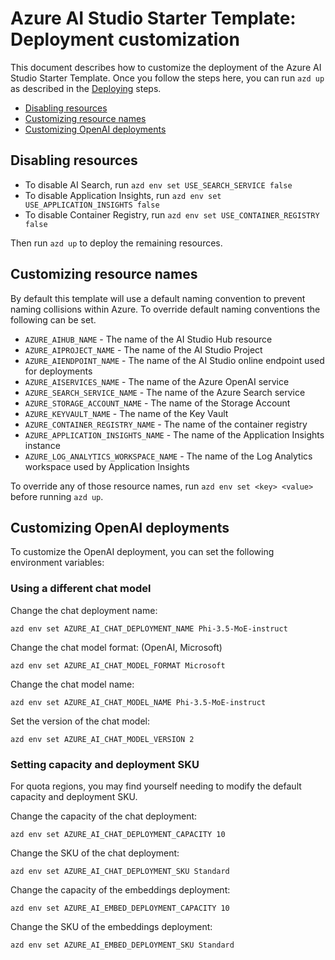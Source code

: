 
# Azure AI Studio Starter Template: Deployment customization

This document describes how to customize the deployment of the Azure AI Studio Starter Template. Once you follow the steps here, you can run `azd up` as described in the [Deploying](./README.md#deploying) steps.

* [Disabling resources](#disabling-resources)
* [Customizing resource names](#customizing-resource-names)
* [Customizing OpenAI deployments](#customizing-openai-deployments)

## Disabling resources

* To disable AI Search, run `azd env set USE_SEARCH_SERVICE false`
* To disable Application Insights, run `azd env set USE_APPLICATION_INSIGHTS false`
* To disable Container Registry, run `azd env set USE_CONTAINER_REGISTRY false`

Then run `azd up` to deploy the remaining resources.

## Customizing resource names

By default this template will use a default naming convention to prevent naming collisions within Azure.
To override default naming conventions the following can be set.

* `AZURE_AIHUB_NAME` - The name of the AI Studio Hub resource
* `AZURE_AIPROJECT_NAME` - The name of the AI Studio Project
* `AZURE_AIENDPOINT_NAME` - The name of the AI Studio online endpoint used for deployments
* `AZURE_AISERVICES_NAME` - The name of the Azure OpenAI service
* `AZURE_SEARCH_SERVICE_NAME` - The name of the Azure Search service
* `AZURE_STORAGE_ACCOUNT_NAME` - The name of the Storage Account
* `AZURE_KEYVAULT_NAME` - The name of the Key Vault
* `AZURE_CONTAINER_REGISTRY_NAME` - The name of the container registry
* `AZURE_APPLICATION_INSIGHTS_NAME` - The name of the Application Insights instance
* `AZURE_LOG_ANALYTICS_WORKSPACE_NAME` - The name of the Log Analytics workspace used by Application Insights

To override any of those resource names, run `azd env set <key> <value>` before running `azd up`.

## Customizing OpenAI deployments

To customize the OpenAI deployment, you can set the following environment variables:

### Using a different chat model

Change the chat deployment name:

```shell
azd env set AZURE_AI_CHAT_DEPLOYMENT_NAME Phi-3.5-MoE-instruct
```

Change the chat model format: (OpenAI, Microsoft)

```shell
azd env set AZURE_AI_CHAT_MODEL_FORMAT Microsoft
```

Change the chat model name:

```shell
azd env set AZURE_AI_CHAT_MODEL_NAME Phi-3.5-MoE-instruct
```

Set the version of the chat model:

```shell
azd env set AZURE_AI_CHAT_MODEL_VERSION 2
```

### Setting capacity and deployment SKU

For quota regions, you may find yourself needing to modify the default capacity and deployment SKU.

Change the capacity of the chat deployment:

```shell
azd env set AZURE_AI_CHAT_DEPLOYMENT_CAPACITY 10
```

Change the SKU of the chat deployment:

```shell
azd env set AZURE_AI_CHAT_DEPLOYMENT_SKU Standard
```

Change the capacity of the embeddings deployment:

```shell
azd env set AZURE_AI_EMBED_DEPLOYMENT_CAPACITY 10
```

Change the SKU of the embeddings deployment:

```shell
azd env set AZURE_AI_EMBED_DEPLOYMENT_SKU Standard
```
